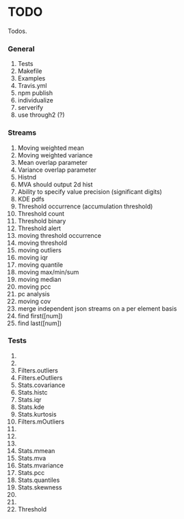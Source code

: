 TODO
====

Todos.

### General

1. 	Tests
2. 	Makefile
3. 	Examples
4. 	Travis.yml
5. 	npm publish
6. 	individualize
7. 	serverify
8. 	use through2 (?)


### Streams

1. 	Moving weighted mean
2. 	Moving weighted variance
3. 	Mean overlap parameter
4. 	Variance overlap parameter
5. 	Histnd
6. 	MVA should output 2d hist
7. 	Ability to specify value precision (significant digits)
8. 	KDE pdfs
9. 	Threshold occurrence (accumulation threshold)
10. Threshold count
11. Threshold binary
12. Threshold alert
13. moving threshold occurrence
14. moving threshold
15. moving outliers
16. moving iqr
17. moving quantile
18. moving max/min/sum
19. moving median
20. moving pcc
21. pc analysis
22. moving cov
23. merge independent json streams on a per element basis
24. find first([num])
25. find last([num])


### Tests

1. 	
2. 	
3. 	Filters.outliers
4. 	Filters.eOutliers
5. 	Stats.covariance
6. 	Stats.histc
7. 	Stats.iqr
8. 	Stats.kde
9. 	Stats.kurtosis
10. Filters.mOutliers
11. 
12. 
13. 
14. Stats.mmean
15. Stats.mva
16. Stats.mvariance
17. Stats.pcc
18. Stats.quantiles
19. Stats.skewness
20. 
21. 
22. Threshold